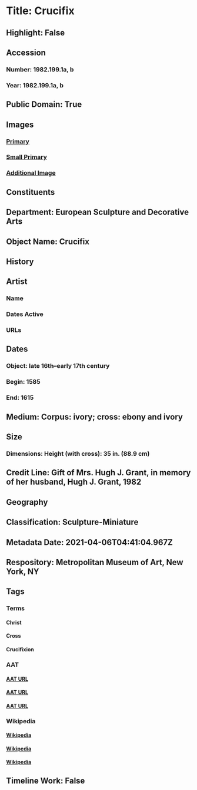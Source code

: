 # Title: Crucifix
## Highlight: False
## Accession
### Number: 1982.199.1a, b
### Year: 1982.199.1a, b
## Public Domain: True
## Images
### [Primary](https://images.metmuseum.org/CRDImages/es/original/ES3123.jpg)
### [Small Primary](https://images.metmuseum.org/CRDImages/es/web-large/ES3123.jpg)
### [Additional Image](https://images.metmuseum.org/CRDImages/es/original/ES3122.jpg)
## Constituents
## Department: European Sculpture and Decorative Arts
## Object Name: Crucifix
## History
## Artist
### Name
### Dates Active
### URLs
## Dates
### Object: late 16th–early 17th century
### Begin: 1585
### End: 1615
## Medium: Corpus: ivory; cross: ebony and ivory
## Size
### Dimensions: Height (with cross): 35 in. (88.9 cm)
## Credit Line: Gift of Mrs. Hugh J. Grant, in memory of her husband, Hugh J. Grant, 1982
## Geography
## Classification: Sculpture-Miniature
## Metadata Date: 2021-04-06T04:41:04.967Z
## Respository: Metropolitan Museum of Art, New York, NY
## Tags
### Terms
#### Christ
#### Cross
#### Crucifixion
### AAT
#### [AAT URL](http://vocab.getty.edu/page/ia/901000087)
#### [AAT URL](http://vocab.getty.edu/page/aat/300235443)
#### [AAT URL](http://vocab.getty.edu/page/aat/300404300)
### Wikipedia
#### [Wikipedia]()
#### [Wikipedia]()
#### [Wikipedia]()
## Timeline Work: False